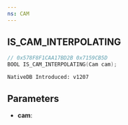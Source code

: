 ```yaml
---
ns: CAM
---
```

## IS_CAM_INTERPOLATING

```c
// 0x578F8F1CAA17BD2B 0x7159CB5D
BOOL IS_CAM_INTERPOLATING(Cam cam);
```

```
NativeDB Introduced: v1207
```

## Parameters
* **cam**:

